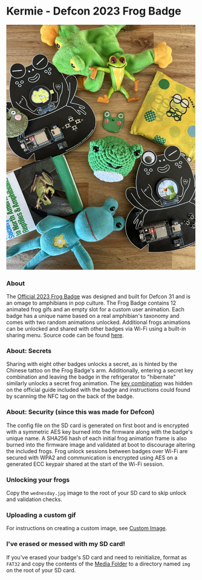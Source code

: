 # Kermie - Defcon 2023 Frog Badge
<img src="https://raw.githubusercontent.com/scdickson/Kermie/main/Gerber%20Files/frog_spread.jpg" width="500">

### About
The [Official 2023 Frog Badge](https://frogbadge.com) was designed and built for Defcon 31 and is an omage to amphibians in pop culture. The Frog Badge contains 12 animated frog gifs and an empty slot for a custom user animation. Each badge has a unique name based on a real amphibian's taxonomy and comes with two random animations unlocked. Additional frogs animations can be unlocked and shared with other badges via Wi-Fi using a built-in sharing menu. Source code can be found [here](/FrogBadge.ino).

### About: Secrets
Sharing with eight other badges unlocks a secret, as is hinted by the Chinese tattoo on the Frog Badge's arm. Additionally, entering a secret key combination and leaving the badge in the refrigerator to "hibernate" similarly unlocks a secret frog animation. The [key combination](/FrogBadge.ino#L76) was hidden on the official guide included with the badge and instructions could found by scanning the NFC tag on the back of the badge. 

### About: Security (since this was made for Defcon)
The config file on the SD card is generated on first boot and is encrypted with a symmetric AES key burned into the firmware along with the badge's unique name. A SHA256 hash of each initial frog animation frame is also burned into the firmware image and validated at boot to discourage altering the included frogs. Frog unlock sessions between badges over Wi-Fi are secured with WPA2 and communication is encrypted using AES on a generated ECC keypair shared at the start of the Wi-Fi session.

### Unlocking your frogs
Copy the `wednesday.jpg` image to the root of your SD card to skip unlock and validation checks.

### Uploading a custom gif
For instructions on creating a custom image, see [Custom Image](/Custom%20Image/).


### I've erased or messed with my SD card!
If you've erased your badge's SD card and need to reinitialize, format as `FAT32` and copy the contents of the [Media Folder](/Media) to a directory named `img` on the root of your SD card.